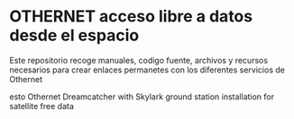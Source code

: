 # OTHERNET acceso libre a datos desde el espacio
Este repositorio recoge manuales, codigo fuente, archivos y recursos necesarios para crear enlaces permanetes con los diferentes servicios de Othernet

esto 
 Othernet Dreamcatcher with Skylark ground station installation for satellite free data
